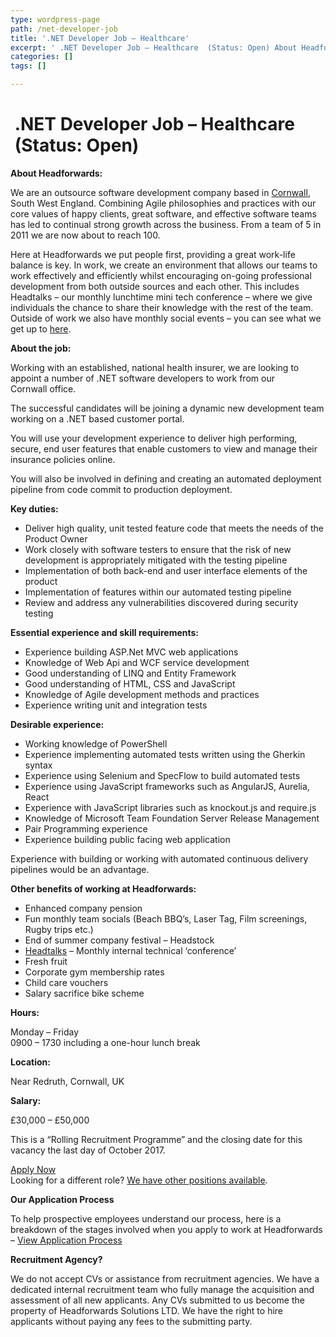 ```yaml
---
type: wordpress-page
path: /net-developer-job
title: '.NET Developer Job – Healthcare'
excerpt: ' .NET Developer Job – Healthcare  (Status: Open) About Headforwards: We are an outsource software development company based in Cornwall, South West England. Combining Agile philosophies and practices with our core values of happy clients, great software, and effective software teams has led to continual strong growth across the business. From a team of 5 in 2011 we are …'
categories: []
tags: []

---
```

 .NET Developer Job – Healthcare  (Status: Open)
================================================

**About Headforwards:**

We are an outsource software development company based in [Cornwall](https://www.visitcornwall.com/), South West England. Combining Agile philosophies and practices with our core values of happy clients, great software, and effective software teams has led to continual strong growth across the business. From a team of 5 in 2011 we are now about to reach 100.

Here at Headforwards we put people first, providing a great work-life balance is key. In work, we create an environment that allows our teams to work effectively and efficiently whilst encouraging on-going professional development from both outside sources and each other. This includes Headtalks – our monthly lunchtime mini tech conference – where we give individuals the chance to share their knowledge with the rest of the team. Outside of work we also have monthly social events – you can see what we get up to [here](https://www.headforwards.com/category/team-adventures/).

**About the job:**

Working with an established, national health insurer, we are looking to appoint a number of .NET software developers to work from our Cornwall office.

The successful candidates will be joining a dynamic new development team working on a .NET based customer portal.

You will use your development experience to deliver high performing, secure, end user features that enable customers to view and manage their insurance policies online.

You will also be involved in defining and creating an automated deployment pipeline from code commit to production deployment.

**Key duties:**

*   Deliver high quality, unit tested feature code that meets the needs of the Product Owner
*   Work closely with software testers to ensure that the risk of new development is appropriately mitigated with the testing pipeline
*   Implementation of both back-end and user interface elements of the product
*   Implementation of features within our automated testing pipeline
*   Review and address any vulnerabilities discovered during security testing

**Essential experience and skill requirements:**

*   Experience building ASP.Net MVC web applications
*   Knowledge of Web Api and WCF service development
*   Good understanding of LINQ and Entity Framework
*   Good understanding of HTML, CSS and JavaScript
*   Knowledge of Agile development methods and practices
*   Experience writing unit and integration tests

**Desirable experience:**

*   Working knowledge of PowerShell
*   Experience implementing automated tests written using the Gherkin syntax
*   Experience using Selenium and SpecFlow to build automated tests
*   Experience using JavaScript frameworks such as AngularJS, Aurelia, React
*   Experience with JavaScript libraries such as knockout.js and require.js
*   Knowledge of Microsoft Team Foundation Server Release Management
*   Pair Programming experience
*   Experience building public facing web application

Experience with building or working with automated continuous delivery pipelines would be an advantage.

**Other benefits of working at Headforwards:**

*   Enhanced company pension
*   Fun monthly team socials (Beach BBQ’s, Laser Tag, Film screenings, Rugby trips etc.)
*   End of summer company festival – Headstock
*   [Headtalks](https://www.headforwards.com/headtalks/) – Monthly internal technical ‘conference’
*   Fresh fruit
*   Corporate gym membership rates
*   Child care vouchers
*   Salary sacrifice bike scheme

**Hours:**

Monday – Friday  
0900 – 1730 including a one-hour lunch break

**Location:**

Near Redruth, Cornwall, UK

**Salary:**

£30,000 – £50,000

This is a “Rolling Recruitment Programme” and the closing date for this vacancy the last day of October 2017.

[Apply Now](https://www.headforwards.com/careers/#vacancies)  
Looking for a different role? [We have other positions available](https://www.headforwards.com/careers/).

**Our Application Process**

To help prospective employees understand our process, here is a breakdown of the stages involved when you apply to work at Headforwards – [View Application Process](https://www.headforwards.com/applying-to-work-at-headforwards/)

**Recruitment Agency?**

We do not accept CVs or assistance from recruitment agencies. We have a dedicated internal recruitment team who fully manage the acquisition and assessment of all new applicants. Any CVs submitted to us become the property of Headforwards Solutions LTD. We have the right to hire applicants without paying any fees to the submitting party.
